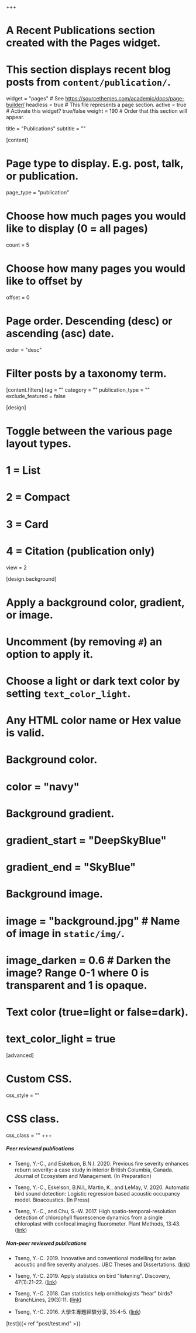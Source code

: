+++
# A Recent Publications section created with the Pages widget.
# This section displays recent blog posts from `content/publication/`.

widget = "pages"  # See https://sourcethemes.com/academic/docs/page-builder/
headless = true  # This file represents a page section.
active = true  # Activate this widget? true/false
weight = 190  # Order that this section will appear.

title = "Publications"
subtitle = ""

[content]
  # Page type to display. E.g. post, talk, or publication.
  page_type = "publication"
  
  # Choose how much pages you would like to display (0 = all pages)
  count = 5
  
  # Choose how many pages you would like to offset by
  offset = 0

  # Page order. Descending (desc) or ascending (asc) date.
  order = "desc"

  # Filter posts by a taxonomy term.
  [content.filters]
    tag = ""
    category = ""
    publication_type = ""
    exclude_featured = false
  
[design]
  # Toggle between the various page layout types.
  #   1 = List
  #   2 = Compact
  #   3 = Card
  #   4 = Citation (publication only)
  view = 2
  
[design.background]
  # Apply a background color, gradient, or image.
  #   Uncomment (by removing `#`) an option to apply it.
  #   Choose a light or dark text color by setting `text_color_light`.
  #   Any HTML color name or Hex value is valid.
    
  # Background color.
  # color = "navy"
  
  # Background gradient.
  # gradient_start = "DeepSkyBlue"
  # gradient_end = "SkyBlue"
  
  # Background image.
  # image = "background.jpg"  # Name of image in `static/img/`.
  # image_darken = 0.6  # Darken the image? Range 0-1 where 0 is transparent and 1 is opaque.

  # Text color (true=light or false=dark).
  # text_color_light = true  
  
[advanced]
 # Custom CSS. 
 css_style = ""
 
 # CSS class.
 css_class = ""
+++
##### Peer reviewed publications
- Tseng, Y.-C., and Eskelson, B.N.I. 2020. Previous fire severity enhances reburn severity: a case study in interior British Columbia, Canada. Journal of Ecosystem and Management. (In Preparation)

- Tseng, Y.-C., Eskelson, B.N.I., Martin, K., and LeMay, V. 2020. Automatic bird sound detection:
Logistic regression based acoustic occupancy model. Bioacoustics. (In Press)

- Tseng, Y.-C., and Chu, S.-W. 2017. High spatio-temporal-resolution detection of chlorophyll fluorescence dynamics from a single chloroplast with confocal imaging fluorometer. Plant Methods, 13:43. ([link](https://plantmethods.biomedcentral.com/articles/10.1186/s13007-017-0194-2))

##### Non-peer reviewed publications
- Tseng, Y.-C. 2019. Innovative and conventional modelling for avian acoustic and fire severity analyses. UBC Theses and Dissertations. ([link](https://open.library.ubc.ca/cIRcle/collections/ubctheses/24/items/1.0385980
))

- Tseng, Y.-C. 2019. Apply statistics on bird "listening". Discovery, 47(1):21-22. ([link](https://drive.google.com/file/d/1lZC8H246lFH-XCGI6vtBjXMIq1YqukUG/view))

- Tseng, Y.-C. 2018. Can statistics help ornithologists "hear" birds? BranchLines, 29(3):11. ([link](https://forestry.ubc.ca/files/2019/04/bl-29.3.pdf))

- Tseng, Y.-C. 2016. 大學生專題經驗分享, 35:4-5. ([link](https://spacetime.phys.tw/vol_35/v35.pdf#page=4))

[test]{{< ref "post/test.md" >}}